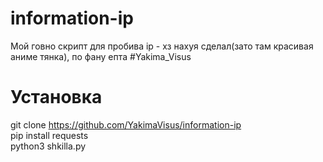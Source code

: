 # information-ip
Мой говно скрипт для пробива ip - хз нахуя сделал(зато там красивая аниме тянка), по фану епта #Yakima_Visus
# Установка
git clone https://github.com/YakimaVisus/information-ip  
pip install requests  
python3 shkilla.py  


